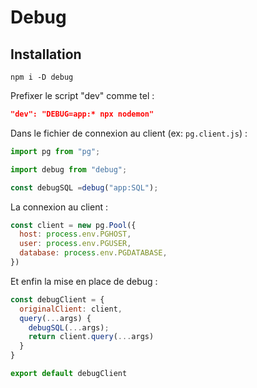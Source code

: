 # Debug

## Installation

`npm i -D debug`

Prefixer le script "dev" comme tel :

```json
"dev": "DEBUG=app:* npx nodemon"
```
Dans le fichier de connexion au client (ex: `pg.client.js`) :

```js
import pg from "pg";

import debug from "debug";

const debugSQL =debug("app:SQL");
```
La connexion au client :
```js
const client = new pg.Pool({
  host: process.env.PGHOST,
  user: process.env.PGUSER,
  database: process.env.PGDATABASE,
})
```
Et enfin la mise en place de debug :

```js
const debugClient = {
  originalClient: client,
  query(...args) {
    debugSQL(...args);
    return client.query(...args)
  }
}

export default debugClient
```



